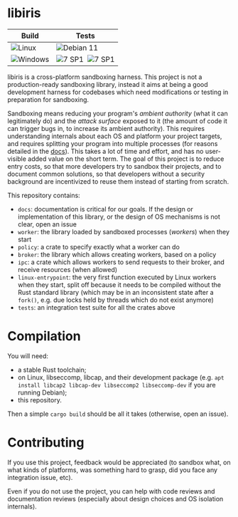 libiris
=======

| Build | Tests                      |
|-------|----------------------------|
| ![Linux](https://gitlab.com/libiris/libiris/badges/main/pipeline.svg?ignore_skipped=true&style=flat-square&job=build_linux&key_text=Linux&key_width=60) | ![Debian 11](https://gitlab.com/libiris/libiris/badges/main/pipeline.svg?ignore_skipped=true&style=flat-square&job=test_linux&key_text=Debian%2011&key_width=70) |
| ![Windows](https://gitlab.com/libiris/libiris/badges/main/pipeline.svg?ignore_skipped=true&style=flat-square&job=build_windows&key_text=Windows&key_width=60) | ![7 SP1](https://gitlab.com/libiris/libiris/badges/main/pipeline.svg?ignore_skipped=true&style=flat-square&job=test_win7_x64&key_text=7%20SP1&key_width=70)&nbsp;&nbsp;![7 SP1](https://gitlab.com/libiris/libiris/badges/main/pipeline.svg?ignore_skipped=true&style=flat-square&job=test_win10_latest_x64&key_text=10%2022H2&key_width=70) |

libiris is a cross-platform sandboxing harness. This project is not a production-ready sandboxing library, instead it aims at being a good development harness for codebases which need modifications or testing in preparation for sandboxing.

Sandboxing means reducing your program's *ambient authority* (what it can legitimately do) and the *attack surface* exposed to it (the amount of code it can trigger bugs in, to increase its ambient authority). This requires understanding internals about each OS and platform your project targets, and requires splitting your program into multiple processes (for reasons detailed in the [docs](./docs/)). This takes a lot of time and effort, and has no user-visible added value on the short term. The goal of this project is to reduce entry costs, so that more developers try to sandbox their projects, and to document common solutions, so that developers without a security background are incentivized to reuse them instead of starting from scratch.

This repository contains:

* `docs`: documentation is critical for our goals. If the design or implementation of this library, or the design of OS mechanisms is not clear, open an issue
* `worker`: the library loaded by sandboxed processes (*workers*) when they start
* `policy`: a crate to specify exactly what a worker can do
* `broker`: the library which allows creating workers, based on a policy
* `ipc`: a crate which allows workers to send requests to their broker, and receive resources (when allowed)
* `linux-entrypoint`: the very first function executed by Linux workers when they start, split off because it needs to be compiled without the Rust standard library (which may be in an inconsistent state after a `fork()`, e.g. due locks held by threads which do not exist anymore)
* `tests`: an integration test suite for all the crates above

# Compilation

You will need:
- a stable Rust toolchain;
- on Linux, libseccomp, libcap, and their development package (e.g. `apt install libcap2 libcap-dev libseccomp2 libseccomp-dev` if you are running Debian);
- this repository.

Then a simple `cargo build` should be all it takes (otherwise, open an issue).

# Contributing

If you use this project, feedback would be appreciated (to sandbox what, on what kinds of platforms, was something hard to grasp, did you face any integration issue, etc).

Even if you do not use the project, you can help with code reviews and documentation reviews (especially about design choices and OS isolation internals).
